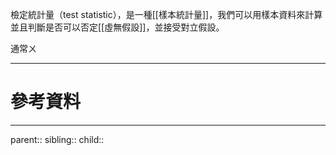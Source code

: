 檢定統計量（test statistic），是一種[[樣本統計量]]，我們可以用樣本資料來計算並且判斷是否可以否定[[虛無假設]]，並接受對立假設。

通常ㄨ
- - -
# 參考資料

- - -
parent::
sibling::
child::
